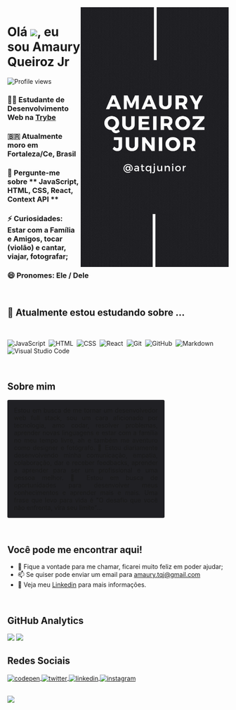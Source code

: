 <img align="right" height="590em" src="atqjunior.gif"/>
<h1 align="left">Olá <img src="https://raw.githubusercontent.com/kaueMarques/kaueMarques/master/hi.gif" width="30px">, eu sou Amaury Queiroz Jr</h1>
<p align="left"> <img src="https://komarev.com/ghpvc/?username=atqjunior&label=Profile+views&color=blue" alt="Profile views" /> </p>

### 👨‍💻 Estudante de Desenvolvimento Web na [Trybe](https://www.betrybe.com/)
### 🇧🇷 Atualmente moro em Fortaleza/Ce, Brasil 
### 💬 Pergunte-me sobre ** JavaScript, HTML, CSS, React, Context API **
### ⚡ Curiosidades: Estar com a Família e Amigos, tocar (violão) e cantar, viajar, fotografar;
### 😄 Pronomes: Ele / Dele

<br/>

## 🌱 Atualmente estou estudando sobre ...&nbsp;

<br/>

![JavaScript](https://img.shields.io/badge/-JavaScript-05122A?style=flat&logo=javascript)&nbsp;
![HTML](https://img.shields.io/badge/-HTML-05122A?style=flat&logo=HTML5)&nbsp;
![CSS](https://img.shields.io/badge/-CSS-05122A?style=flat&logo=CSS3&logoColor=1572B6)&nbsp;
![React](https://img.shields.io/badge/-React-05122A?style=flat&logo=react)&nbsp;
![Git](https://img.shields.io/badge/-Git-05122A?style=flat&logo=git)&nbsp;
![GitHub](https://img.shields.io/badge/-GitHub-05122A?style=flat&logo=github)&nbsp;
![Markdown](https://img.shields.io/badge/-Markdown-05122A?style=flat&logo=markdown)&nbsp;
![Visual Studio Code](https://img.shields.io/badge/-Visual%20Studio%20Code-05122A?style=flat&logo=visual-studio-code&logoColor=007ACC)&nbsp;
<!-- ![Node.js](https://img.shields.io/badge/-Node.js-05122A?style=flat&logo=node.js)&nbsp; -->
<!-- ![mongoDB](https://img.shields.io/badge/-mongoDB-05122A?style=flat&logo=mongodb)&nbsp; -->
<!-- ![mySql](https://img.shields.io/badge/-mySQL-05122A?style=flat&logo=mysql)&nbsp; -->

<br>

## **Sobre mim**

<p align="justify" style="background:#202024;padding:15px;border-radius:3px;width:65%;">
Estou em busca de me tornar um desenvolvedor web full stack, sou um cara aficionado por tecnologia, amo codar, resolver problemas, aprender novas linguagens e estar com a família no meu tempo livre, ah e também me aventuro como designer e fotógrafo. 🤝 Estou diariamente desenvolvendo minha comunicação, empatia, colaboração, dar e receber feedbacks, aprender a aprender para ser um profissional e uma pessoa melhor. 💼 Estou em busca de oportunidades para desenvolver meus conhecimentos e aprender mais e mais. Uma frase que levo para vida é "O desafio que você não enfrenta, vira seu limite"...
</p>

<br>

## **Você pode me encontrar aqui!**

* 💬 Fique a vontade para me chamar, ficarei muito feliz em poder ajudar;
* 📫 Se quiser pode enviar um email para amaury.tqj@gmail.com
* 📝 Veja meu <a href="https://https://www.linkedin.com/in/atqjunior/" target="_blank">Linkedin</a> para mais informações.

<br/>

## **GitHub Analytics**
<div align="left">
<span>
  <img height="170em" src="https://github-readme-stats.vercel.app/api?username=atqjunior&show_icons=true&include_all_commits=true&count_private=true&theme=slateorange&icon_color=#268bd2&title_color=#268bd2&custom_title=Amaury Junior GitHub Stats"/>
</span>
<span>
  <img height="170em" src="https://github-readme-stats.vercel.app/api/top-langs/?username=atqjunior&layout=default&&langs_count=5&theme=slateorange&icon_color=#268bd2&title_color=#268bd2&custom_title=Most Used Languages"/>
</span>

<br>

## **Redes Sociais**

<p align="left">
<a href="https://codepen.io/atqjunior" target="_blank">
  <img align="center" src="https://img.shields.io/badge/-atqjunior-05122A?style=flat&logo=codepen" alt="codepen"/>
</a>
<a href="https://twitter.com/atqjunior" target="_blank">
  <img align="center" src="https://img.shields.io/badge/-atqjunior-05122A?style=flat&logo=twitter" alt="twitter"/>  
</a>
<a href="https://linkedin.com/in/atqjunior" target="_blank">
  <img align="center" src="https://img.shields.io/badge/-atqjunior-05122A?style=flat&logo=linkedin" alt="linkedin"/>
</a>
<a href="https://instagram.com/atqjunior" target="_blank">
 <img align="center" src="https://img.shields.io/badge/-atqjunior-05122A?style=flat&logo=instagram" alt="instagram"/>
</a>
</p>

<br/>

<img width="500em" src="https://github-readme-twitter-gazf.vercel.app/api?id=atqjunior&layout=wide&show_reply=off&show_retweet=off" />